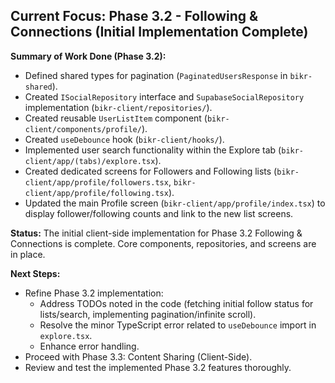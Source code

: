 ## Current Focus: Phase 3.2 - Following & Connections (Initial Implementation Complete)

**Summary of Work Done (Phase 3.2):**
- Defined shared types for pagination (`PaginatedUsersResponse` in `bikr-shared`).
- Created `ISocialRepository` interface and `SupabaseSocialRepository` implementation (`bikr-client/repositories/`).
- Created reusable `UserListItem` component (`bikr-client/components/profile/`).
- Created `useDebounce` hook (`bikr-client/hooks/`).
- Implemented user search functionality within the Explore tab (`bikr-client/app/(tabs)/explore.tsx`).
- Created dedicated screens for Followers and Following lists (`bikr-client/app/profile/followers.tsx`, `bikr-client/app/profile/following.tsx`).
- Updated the main Profile screen (`bikr-client/app/profile/index.tsx`) to display follower/following counts and link to the new list screens.

**Status:**
The initial client-side implementation for Phase 3.2 Following & Connections is complete. Core components, repositories, and screens are in place.

**Next Steps:**
- Refine Phase 3.2 implementation:
    - Address TODOs noted in the code (fetching initial follow status for lists/search, implementing pagination/infinite scroll).
    - Resolve the minor TypeScript error related to `useDebounce` import in `explore.tsx`.
    - Enhance error handling.
- Proceed with Phase 3.3: Content Sharing (Client-Side).
- Review and test the implemented Phase 3.2 features thoroughly.
